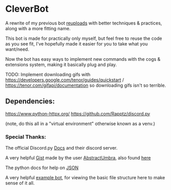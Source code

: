 # CleverBot

A rewrite of my previous bot [reuploads](https://github.com/wiviw5/reuploads-discord.py) with better techniques & practices, along with a more fitting name.

This bot is made for practically only myself, but feel free to reuse the code as you see fit, I've hopefully made it easier for you to take what you want/need.

Now the bot has easy ways to implement new commands with the cogs & extensions system, making it basically plug and play.

TODO:
Implement downloading gifs with https://developers.google.com/tenor/guides/quickstart / https://tenor.com/gifapi/documentation so downloading gifs isn't so terrible.


## Dependencies:
https://www.python-httpx.org/
https://github.com/Rapptz/discord.py

(note, do this all in a "virtual environment" otherwise known as a venv.)

### Special Thanks:

The official Discord.py [Docs](https://discordpy.readthedocs.io/en/latest/index.html#) and their discord server.

A very helpful [Gist](https://gist.github.com/AbstractUmbra/a9c188797ae194e592efe05fa129c57f) made by the user [AbstractUmbra](https://github.com/AbstractUmbra), also found [here](https://about.abstractumbra.dev/discord.py/2023/01/29/sync-command-example.html)

The python docs for help on [JSON](https://docs.python.org/3/library/json.html)

A very helpful [example bot](https://github.com/kkrypt0nn/Python-Discord-Bot-Template), for viewing the basic file structure here to make sense of it all.
